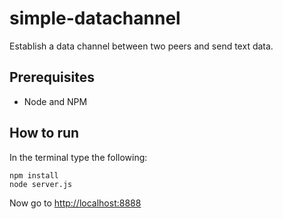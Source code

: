 simple-datachannel
==================

Establish a data channel between two peers and send text data.

## Prerequisites

- Node and NPM

## How to run

In the terminal type the following:

```
npm install
node server.js
```

Now go to [http://localhost:8888](http://localhost:8888)